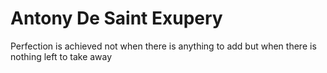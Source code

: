 # Antony De Saint Exupery

Perfection is achieved not when there is anything to add but when there is nothing left to take away
